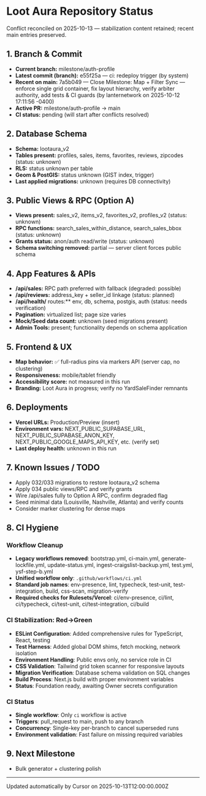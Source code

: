 # Loot Aura Repository Status

Conflict reconciled on 2025-10-13 — stabilization content retained; recent main entries preserved.

## 1. Branch & Commit
- **Current branch:** milestone/auth-profile
- **Latest commit (branch):** e55f25a — ci: redeploy trigger (by system)
- **Recent on main:** 7a5b049 — Close Milestone: Map + Filter Sync — enforce single grid container, fix layout hierarchy, verify arbiter authority, add tests & CI guards (by lanternetwork on 2025-10-12 17:11:56 -0400)
- **Active PR:** milestone/auth-profile → main
- **CI status:** pending (will start after conflicts resolved)

## 2. Database Schema
- **Schema:** lootaura_v2
- **Tables present:** profiles, sales, items, favorites, reviews, zipcodes (status: unknown)
- **RLS:** status unknown per table
- **Geom & PostGIS:** status unknown (GIST index, trigger)
- **Last applied migrations:** unknown (requires DB connectivity)

## 3. Public Views & RPC (Option A)
- **Views present:** sales_v2, items_v2, favorites_v2, profiles_v2 (status: unknown)
- **RPC functions:** search_sales_within_distance, search_sales_bbox (status: unknown)
- **Grants status:** anon/auth read/write (status: unknown)
- **Schema switching removed:** partial — server client forces public schema

## 4. App Features & APIs
- **/api/sales:** RPC path preferred with fallback (degraded: possible)
- **/api/reviews:** address_key + seller_id linkage (status: planned)
- **/api/health/** routes:** env, db, schema, postgis, auth (status: needs verification)
- **Pagination:** virtualized list; page size varies
- **Mock/Seed data count:** unknown (seed migrations present)
- **Admin Tools:** present; functionality depends on schema application

## 5. Frontend & UX
- **Map behavior:** ✅ full-radius pins via markers API (server cap, no clustering)
- **Responsiveness:** mobile/tablet friendly
- **Accessibility score:** not measured in this run
- **Branding:** Loot Aura in progress; verify no YardSaleFinder remnants

## 6. Deployments
- **Vercel URLs:** Production/Preview (insert)
- **Environment vars:** NEXT_PUBLIC_SUPABASE_URL, NEXT_PUBLIC_SUPABASE_ANON_KEY, NEXT_PUBLIC_GOOGLE_MAPS_API_KEY, etc. (verify set)
- **Last deploy health:** unknown in this run

## 7. Known Issues / TODO
- Apply 032/033 migrations to restore lootaura_v2 schema
- Apply 034 public views/RPC and verify grants
- Wire /api/sales fully to Option A RPC, confirm degraded flag
- Seed minimal data (Louisville, Nashville, Atlanta) and verify counts
- Consider marker clustering for dense maps

## 8. CI Hygiene

### Workflow Cleanup
- **Legacy workflows removed**: bootstrap.yml, ci-main.yml, generate-lockfile.yml, update-status.yml, ingest-craigslist-backup.yml, test.yml, ysf-step-b.yml
- **Unified workflow only**: `.github/workflows/ci.yml`
- **Standard job names**: env-presence, lint, typecheck, test-unit, test-integration, build, css-scan, migration-verify
- **Required checks for Rulesets/Vercel**: ci/env-presence, ci/lint, ci/typecheck, ci/test-unit, ci/test-integration, ci/build

### CI Stabilization: Red→Green
- **ESLint Configuration**: Added comprehensive rules for TypeScript, React, testing
- **Test Harness**: Added global DOM shims, fetch mocking, network isolation
- **Environment Handling**: Public envs only, no service role in CI
- **CSS Validation**: Tailwind grid token scanner for responsive layouts
- **Migration Verification**: Database schema validation on SQL changes
- **Build Process**: Next.js build with proper environment variables
- **Status**: Foundation ready, awaiting Owner secrets configuration

### CI Status
- **Single workflow**: Only `ci` workflow is active
- **Triggers**: pull_request to main, push to any branch
- **Concurrency**: Single-key per-branch to cancel superseded runs
- **Environment validation**: Fast failure on missing required variables

## 9. Next Milestone
- Bulk generator + clustering polish

---
Updated automatically by Cursor on 2025-10-13T12:00:00.000Z
